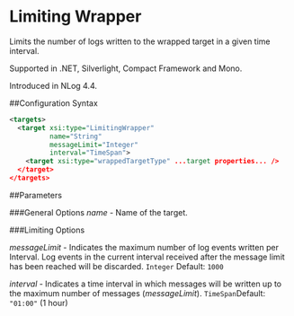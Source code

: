 Limiting Wrapper
===================
Limits the number of logs written to the wrapped target in a given time interval.

Supported in .NET, Silverlight, Compact Framework and Mono.

Introduced in NLog 4.4.

##Configuration Syntax
```xml
<targets>
  <target xsi:type="LimitingWrapper"
          name="String"
          messageLimit="Integer"
          interval="TimeSpan">
    <target xsi:type="wrappedTargetType" ...target properties... />
  </target>
</targets>
```
##Parameters

###General Options
_name_ - Name of the target.

###Limiting Options

_messageLimit_ - Indicates the maximum number of log events written per Interval. Log events in the current interval received after the message limit has been reached will be discarded. `Integer` Default: `1000`

_interval_ - Indicates a time interval in which messages will be written up to the maximum number of messages (_messageLimit_). `TimeSpan`Default: `"01:00"` (1 hour)
